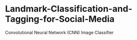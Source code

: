 # Landmark-Classification-and-Tagging-for-Social-Media
Convolutional Neural Network (CNN) Image Classifier
